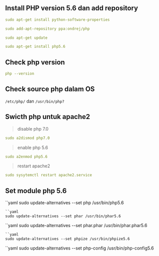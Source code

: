 ## Install PHP version 5.6 dan add repository
```yaml
sudo apt-get install python-software-properties
```
```yaml
sudo add-apt-repository ppa:ondrej/php
```
```yaml
sudo apt-get update
```
```yaml
sudo apt-get install php5.6
```

## Check php version

```yaml
php --version
```

## Check source php dalam OS 

`/etc/php/` dan `/usr/bin/php?`

## Swicth php untuk apache2

> disable php 7.0
```yaml
sudo a2dismod php7.0
```

> enable php 5.6
```yaml
sudo a2enmod php5.6
```

> restart apache2
```yaml
sudo sysytemctl restart apache2.service
```

## Set module php 5.6
``yaml
sudo update-alternatives --set php /usr/bin/php5.6
```
``yaml
sudo update-alternatives --set phar /usr/bin/phar5.6
```
``yaml
sudo update-alternatives --set phar.phar /usr/bin/phar.phar5.6
```
``yaml
sudo update-alternatives --set phpize /usr/bin/phpize5.6
```
``yaml
sudo update-alternatives --set php-config /usr/bin/php-config5.6
```
